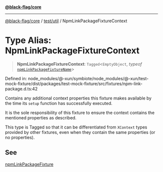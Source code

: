 [**@black-flag/core**](../../../README.md)

***

[@black-flag/core](../../../README.md) / [test/util](../README.md) / NpmLinkPackageFixtureContext

# Type Alias: NpmLinkPackageFixtureContext

> **NpmLinkPackageFixtureContext**: `Tagged`\<`EmptyObject`, *typeof* [`npmLinkPackageFixtureName`](../variables/npmLinkPackageFixtureName.md)\>

Defined in: node\_modules/@-xun/symbiote/node\_modules/@-xun/test-mock-fixture/dist/packages/test-mock-fixture/src/fixtures/npm-link-package.d.ts:42

Contains any additional context properties this fixture makes available by
the time its `setup` function has successfully executed.

It is the sole responsibility of this fixture to ensure the context contains
the mentioned properties as described.

This type is Tagged so that it can be differentiated from `XContext`
types provided by other fixtures, even when they contain the same properties
(or no properties).

## See

[npmLinkPackageFixture](../functions/npmLinkPackageFixture.md)
